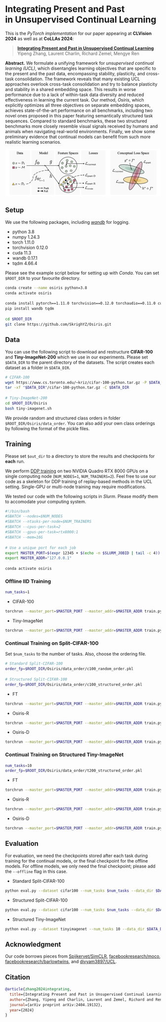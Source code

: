 
# Integrating Present and Past </br> in Unsupervised Continual Learning
This is the *PyTorch implementation* for our paper appearing at **CLVision 2024** as well as at **CoLLAs 2024**:


>**[Integrating Present and Past in Unsupervised Continual Learning](https://arxiv.org/abs/2404.19132)**<br>
>Yipeng Zhang, Laurent Charlin, Richard Zemel, Mengye Ren


**Abstract.** We formulate a unifying framework for *unsupervised continual learning (UCL)*, which disentangles learning objectives that are specific to the present and the past data, encompassing stability, plasticity, and cross-task consolidation. The framework reveals that many existing UCL approaches overlook cross-task consolidation and try to balance plasticity and stability in a shared embedding space. This results in worse performance due to a lack of within-task data diversity and reduced effectiveness in learning the current task. Our method, *Osiris*, which explicitly optimizes all three objectives on separate embedding spaces, achieves state-of-the-art performance on all benchmarks, including two novel ones proposed in this paper featuring semantically structured task sequences. Compared to standard benchmarks, these two structured benchmarks more closely resemble visual signals received by humans and animals when navigating real-world environments. Finally, we show some preliminary evidence that continual models can benefit from such more realistic learning scenarios.

![method](method.png)

## Setup 

We use the following packages, including *[wandb](https://docs.wandb.ai/quickstart)* for logging.

- python 3.8
- numpy 1.24.3
- torch 1.11.0
- torchvision 0.12.0
- cuda 11.3
- wandb 0.17.1
- tqdm 4.66.4

Please see the example script below for setting up with *Conda*. You can set `$ROOT_DIR` to your favourite directory.

```bash
conda create --name osiris python=3.8
conda activate osiris

conda install pytorch==1.11.0 torchvision==0.12.0 torchaudio==0.11.0 cudatoolkit=11.3 -c pytorch
pip install wandb tqdm

cd $ROOT_DIR
git clone https://github.com/SkrighYZ/Osiris.git
```

## Data

You can use the following script to download and restructure **CIFAR-100** and **Tiny-ImageNet-200** which we use in our experiments. Please set `$DATA_DIR` to the parent directory of the datasets. The script creates each dataset as a folder in `$DATA_DIR`.

```bash
# CIFAR-100
wget https://www.cs.toronto.edu/~kriz/cifar-100-python.tar.gz -P $DATA_DIR
tar -xf "$DATA_DIR"/cifar-100-python.tar.gz -C $DATA_DIR

# Tiny-ImageNet-200
cd $ROOT_DIR/Osiris
bash tiny-imagenet.sh
```

We provide random and structured class orders in folder `$ROOT_DIR/Osiris/data_order`. You can also add your own class orderings by following the format of the pickle files.

## Training

Please set `$out_dir` to a directory to store the results and checkpoints for **each** run. 

We perform [DDP training](https://pytorch.org/tutorials/intermediate/ddp_tutorial.html) on two NVIDIA Quadro RTX 8000 GPUs on a single computing node (`NUM_NODES=1`, `NUM_TRAINERS=2`). Feel free to use our code as a skeleton for DDP training of replay-based methods in the UCL setting. Single-GPU or multi-node training may require modifications. 

We tested our code with the following scripts in *Slurm*. Please modify them to accomodate your computing system.

```bash
#!/bin/bash
#SBATCH --nodes=$NUM_NODES
#SBATCH --ntasks-per-node=$NUM_TRAINERS
#SBATCH --cpus-per-task=2
#SBATCH --gpus-per-task=rtx8000:1
#SBATCH --mem=16G

# Use a unique port for each job
export MASTER_PORT=$(expr 12345 + $(echo -n $SLURM_JOBID | tail -c 4))
export MASTER_ADDR="127.0.0.1"

conda activate osiris
```


### Offline IID Training

```bash
num_tasks=1
```

- CIFAR-100

```bash
torchrun --master_port=$MASTER_PORT --master_addr=$MASTER_ADDR train.py --world_size $NUM_TRAINERS --dataset cifar100 --model simclr --num_tasks $num_tasks --epochs 200 --batch_size 256 --data_dir $DATA_DIR --order_fp $ROOT_DIR/Osiris/data_order/c100_random_order.pkl --learning_rate_weights 0.03 --learning_rate_biases 0.03 --weight_decay 5e-4 --log_freq 200 --eval_freq 1955 --save_dir $out_dir --distributed
```

- Tiny-ImageNet

```bash
torchrun --master_port=$MASTER_PORT --master_addr=$MASTER_ADDR train.py --dataset tinyimagenet --model simclr --num_tasks $num_tasks --epochs 200 --batch_size 256 --data_dir $DATA_DIR --order_fp $ROOT_DIR/Osiris/data_order/t200_structured_order.pkl --learning_rate_weights 0.03 --learning_rate_biases 0.03 --weight_decay 5e-4 --log_freq 200 --eval_freq 7820 --save_dir $out_dir --distributed
```


### Continual Training on Split-CIFAR-100

Set `$num_tasks` to the number of tasks. Also, choose the ordering file.

```bash
# Standard Split-CIFAR-100
order_fp=$ROOT_DIR/Osiris/data_order/c100_random_order.pkl

# Structured Split-CIFAR-100
order_fp=$ROOT_DIR/Osiris/data_order/c100_structured_order.pkl
``` 

- FT

```bash
torchrun --master_port=$MASTER_PORT --master_addr=$MASTER_ADDR train.py --dataset cifar100 --model simclr --num_tasks $num_tasks --epochs 200 --batch_size 256 --data_dir $DATA_DI --order_fp $order_fp --learning_rate_weights 0.03 --learning_rate_biases 0.03 --weight_decay 5e-4 --log_freq 200 --save_dir $out_dir --distributed
```

- Osiris-R

```bash
torchrun --master_port=$MASTER_PORT --master_addr=$MASTER_ADDR train.py --dataset cifar100 --model osiris-r --num_tasks $num_tasks --epochs 200 --batch_size 256 --data_dir $DATA_DIR --order_fp $order_fp --learning_rate_weights 0.03 --learning_rate_biases 0.03 --weight_decay 5e-4 --log_freq 200 --save_dir $out_dir --buffer_size 500 --p 0.75 --distributed
```

- Osiris-D

```bash
torchrun --master_port=$MASTER_PORT --master_addr=$MASTER_ADDR train.py --dataset cifar100 --model osiris-d --num_tasks $num_tasks --epochs 200 --batch_size 256 --data_dir $DATA_DIR --order_fp $order_fp --learning_rate_weights 0.03 --learning_rate_biases 0.03 --weight_decay 5e-4 --log_freq 200 --save_dir $out_dir --buffer_size 500 --p 0.75 --distributed
```


### Continual Training on Structured Tiny-ImageNet


```bash
num_tasks=10
order_fp=$ROOT_DIR/Osiris/data_order/t200_structured_order.pkl
```

- FT

```bash
torchrun --master_port=$MASTER_PORT --master_addr=$MASTER_ADDR train.py --dataset tinyimagenet --model simclr --num_tasks $num_tasks --epochs 200 --batch_size 256 --data_dir $DATA_DIR --order_fp $order_fp --learning_rate_weights 0.03 --learning_rate_biases 0.03 --weight_decay 5e-4 --log_freq 200 --save_dir $out_dir --t200_paths $ROOT_DIR/Osiris/data_order/t200_paths.txt --distributed
```

- Osiris-R

```bash
torchrun --master_port=$MASTER_PORT --master_addr=$MASTER_ADDR train.py --dataset tinyimagenet --model osiris-r --num_tasks $num_tasks --epochs 200 --batch_size 256 --data_dir $DATA_DIR -order_fp $order_fp --learning_rate_weights 0.03 --learning_rate_biases 0.03 --weight_decay 5e-4 --log_freq 200 --save_dir $out_dir --buffer_size 500 --p 0.75 --t200_paths $ROOT_DIR/Osiris/data_order/t200_paths.txt --distributed
```

- Osiris-D

```bash
torchrun --master_port=$MASTER_PORT --master_addr=$MASTER_ADDR train.py --dataset tinyimagenet --model osiris-d --num_tasks $num_tasks --epochs 200 --batch_size 256 --data_dir $DATA_DIR -order_fp $order_fp --learning_rate_weights 0.03 --learning_rate_biases 0.03 --weight_decay 5e-4 --log_freq 200 --save_dir $out_dir --buffer_size 500 --p 0.75 --t200_paths $ROOT_DIR/Osiris/data_order/t200_paths.txt --distributed
```

## Evaluation

For evaluation, we need the checkpoints stored after each task during training for the continual models, or the final checkpoint for the offline models. For offline models, we only need the final checkpoint; please add the `--offline` flag in this case. 

- Standard Split-CIFAR-100

```bash
python eval.py --dataset cifar100 --num_tasks $num_tasks --data_dir $DATA_DIR --ckpt_dir $out_dir --order_fp $ROOT_DIR/Osiris/data_order/c100_random_order.pkl --eval_batch_size 64
```

- Structured Split-CIFAR-100

```bash
python eval.py --dataset cifar100 --num_tasks $num_tasks --data_dir $DATA_DIR --ckpt_dir $out_dir --order_fp $ROOT_DIR/Osiris/data_order/c100_structured_order.pkl --eval_batch_size 64
```

- Structured Tiny-ImageNet

```bash
python eval.py --dataset tinyimagenet --num_tasks 10 --data_dir $DATA_DIR --ckpt_dir $out_dir --order_fp $ROOT_DIR/Osiris/data_order/t200_structured_order.pkl --eval_batch_size 64
```


## Acknowledgment
Our code borrows pieces from [Spijkervet/SimCLR](https://github.com/Spijkervet/SimCLR), [facebookresearch/moco](https://github.com/facebookresearch/moco), [facebookresearch/barlowtwins](https://github.com/facebookresearch/barlowtwins), and [divyam3897/UCL](https://github.com/divyam3897/UCL).


## Citation

```bibtex
@article{zhang2024integrating,
  title={Integrating Present and Past in Unsupervised Continual Learning},
  author={Zhang, Yipeng and Charlin, Laurent and Zemel, Richard and Ren, Mengye},
  journal={arXiv preprint arXiv:2404.19132},
  year={2024}
}
```

